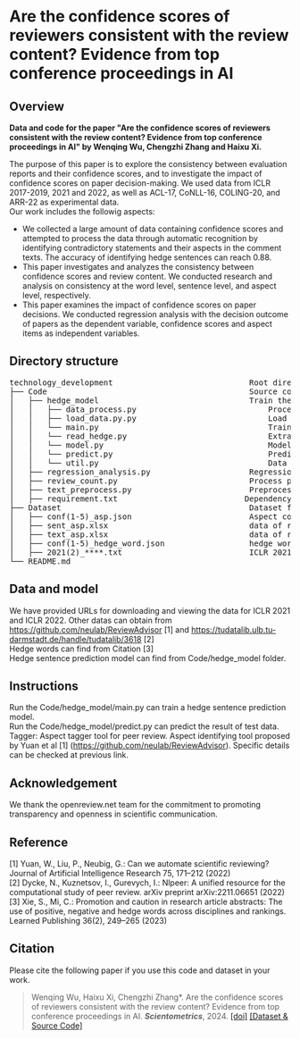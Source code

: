 #  Are the confidence scores of reviewers consistent with the review content? Evidence from top conference proceedings in AI
## Overview

**Data and code for the paper "Are the confidence scores of reviewers consistent with the review content? Evidence from top conference proceedings in AI" by Wenqing Wu, Chengzhi Zhang and Haixu Xi.**

The purpose of this paper is to explore the consistency between evaluation reports and their confidence scores, and to investigate the impact of confidence scores on paper decision-making. We used data from ICLR 2017-2019, 2021 and 2022, as well as ACL-17, CoNLL-16, COLING-20, and ARR-22 as experimental data.<br>
Our work includes the followig aspects:<br>
  -  We collected a large amount of data containing confidence scores and attempted to process the data through automatic recognition by identifying contradictory statements and their aspects in the comment texts. The accuracy of identifying hedge sentences can reach 0.88. <br>
  -  This paper investigates and analyzes the consistency between confidence scores and review content. We conducted research and analysis on consistency at the word level, sentence level, and aspect level, respectively. <br>
  - This paper examines the impact of confidence scores on paper decisions. We conducted regression analysis with the decision outcome of papers as the dependent variable, confidence scores and aspect items as independent variables.
## Directory structure

<pre>
technology_development                             Root directory
├── Code                                           Source code folder
│   ├── hedge_model                                Train the hedge sentence prediction model.
│   │   ├── data_process.py                            Process input data.
│   │   ├── load_data.py.py                            Load the training data.
│   │   └── main.py                                    Train the model.
│   │   └── read_hedge.py                              Extract hedge sentences and patial hedege words from the HedgePeer dataset (https://github.com/Tirthankar-Ghosal/HedgePeer-Dataset) to form training and testing sets.  
│   │   └── model.py                                   Model structure  
│   │   └── predict.py                                 Predict test data.  
│   │   └── util.py                                    Data process tool.  
│   ├── regression_analysis.py                     Regression model for paper decision and confidence score and aspect.
│   ├── review_count.py                            Process peer review content and data statistics. 
│   ├── text_preprocess.py                         Preprocessing raw data.
│   ├── requirement.txt                           Dependency python packages required to run code.
├── Dataset                                        Dataset folder
│   ├── conf(1-5)_asp.json                         Aspect count of hedge sentences with confidence score is 1-5.
│   ├── sent_asp.xlsx                              data of regression analysis.
│   ├── text_asp.xlsx                              data of regression analysis
│   ├── conf(1-5)_hedge_word.json                  hedge word count for review report with confidence score is 1-5.
│   ├── 2021(2)_****.txt                           ICLR 2021 and ICLR 2022 data URL.
└── README.md
</pre>

## Data and model
We have provided URLs for downloading and viewing the data for ICLR 2021 and ICLR 2022. Other datas can obtain from https://github.com/neulab/ReviewAdvisor [1] and https://tudatalib.ulb.tu-darmstadt.de/handle/tudatalib/3618 [2] <br> 
Hedge words can find from Citation [3] <br>
Hedge sentence prediction model can find from Code/hedge_model folder.<br>

## Instructions

Run the Code/hedge_model/main.py can train a hedge sentence prediction model.<br>
Run the Code/hedge_model/predict.py can predict the result of test data.<br>
Tagger: Aspect tagger tool for peer review. Aspect identifying tool proposed by Yuan et al [1] (https://github.com/neulab/ReviewAdvisor). Specific details can be checked at previous link.<br>


## Acknowledgement
We thank the openreview.net team for the commitment to promoting transparency and openness in scientific communication.
## Reference
[1] Yuan, W., Liu, P., Neubig, G.: Can we automate scientific reviewing? Journal of Artificial Intelligence Research 75, 171–212 (2022) <br>
[2] Dycke, N., Kuznetsov, I., Gurevych, I.: Nlpeer: A unified resource for the computational study of peer review. arXiv preprint arXiv:2211.06651 (2022) <br>
[3] Xie, S., Mi, C.: Promotion and caution in research article abstracts: The use of positive, negative and hedge words across disciplines and rankings. Learned Publishing 36(2), 249–265 (2023)

## Citation
Please cite the following paper if you use this code and dataset in your work.
    
>Wenqing Wu, Haixu Xi, Chengzhi Zhang\*.  Are the confidence scores of reviewers consistent with the review content? Evidence from top conference proceedings in AI. ***Scientometrics***, 2024. [[doi]]()  [[Dataset & Source Code]](https://github.com/njust-winchy/confidence_score) 
